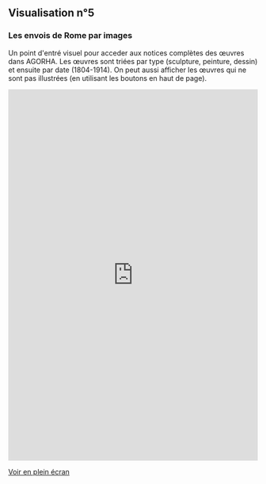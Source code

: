 ## Visualisation n°5
### Les envois de Rome par images

Un point d'entré visuel pour acceder aux notices complètes des œuvres dans AGORHA.
Les œuvres sont triées par type (sculpture, peinture, dessin) et ensuite par date (1804-1914).
On peut aussi afficher les œuvres qui ne sont pas illustrées (en utilisant les boutons en haut de page).

<iframe width="100%" height="750px" frameBorder="0" allowfullscreen src="https://skylab.inha.fr/edr_images/ "></iframe><p><a href="https://skylab.inha.fr/edr_images/ ">Voir en plein écran</a></p>
